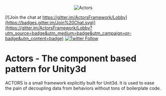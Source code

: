<p align="center">
    <img src="http://raw.pixeye.games/logo_framework.png" alt="Actors">
</p>
<p align="center">
    
[![Join the chat at https://gitter.im/ActorsFramework/Lobby](https://badges.gitter.im/Join%20Chat.svg)](https://gitter.im/ActorsFramework/Lobby?utm_source=badge&utm_medium=badge&utm_campaign=pr-badge&utm_content=badge) [![Twitter Follow](https://img.shields.io/badge/twitter-%40dimmPixeye-blue.svg?style=flat-square&label=Follow)](https://twitter.com/dimmPixeye)
</p>

Actors - The component based pattern for Unity3d
================================================================
ACTORS  is a small framework explicitly built for Unit3d. It is used to ease the pain of decoupling data from behaviors without tons of boilerplate code. 

